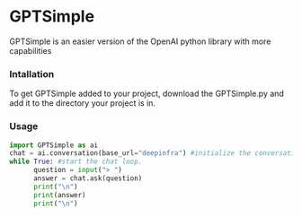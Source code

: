 # GPTSimple
GPTSimple is an easier version of the OpenAI python library with more capabilities
### Intallation
To get GPTSimple added to your project, download the GPTSimple.py and add it to the directory your project is in.
### Usage
```python
import GPTSimple as ai
chat = ai.conversation(base_url="deepinfra") #initialize the conversation
while True: #start the chat loop.
      question = input("> ")
      answer = chat.ask(question)
      print("\n")
      print(answer)
      print("\n")
```
